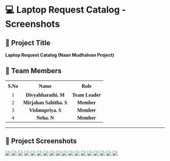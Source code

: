 # 💻 Laptop Request Catalog - Screenshots

## 📌 Project Title
**Laptop Request Catalog (Naan Mudhalvan Project)**

## 👥 Team Members

<table style="border-collapse:collapse; text-align:center; font-family:'Times New Roman', serif;">
  <tr>
    <th style="padding:8px;">S.No</th>
    <th style="padding:8px;">Name</th>
    <th style="padding:8px;">Role</th>
  </tr>
  <tr>
    <td>1</td>
    <td><b>Divyabharathi. M</b></td>
    <td><b>Team Leader</b></td>
  </tr>
  <tr>
    <td>2</td>
    <td><b>Mirjahan Sahitha. S</b></td>
    <td><b>Member</b></td>
  </tr>
  <tr>
    <td>3</td>
    <td><b>Vishnupriya. S</b></td>
    <td><b>Member</b></td>
  </tr>
  <tr>
    <td>4</td>
    <td><b>Neha. N</b></td>
    <td><b>Member</b></td>
  </tr>
</table>

---

## 📸 Project Screenshots  

<img src="./Screenshot_2025-09-05-14-46-34-889_com.android.chrome-edit.jpg">  
<img src="./Screenshot_2025-09-05-14-46-49-702_com.android.chrome-edit.jpg">  
<img src="./Screenshot_2025-09-05-14-47-08-313_com.android.chrome-edit.jpg">  
<img src="./IMG_20250905_151615.jpg">  
<img src="./IMG_20250905_151643.jpg">  
<img src="./IMG_20250905_151701.jpg">  
<img src="./IMG_20250905_151721.jpg">  
<img src="./IMG_20250905_151735.jpg">  
<img src="./IMG_20250905_151749.jpg">  
<img src="./IMG_20250905_151805.jpg">  
<img src="./IMG_20250905_151818.jpg">  
<img src="./IMG_20250905_151831.jpg">  
<img src="./IMG_20250905_151905.jpg">  
<img src="./IMG_20250905_152003.jpg">  
<img src="./IMG_20250905_152028.jpg">  
<img src="./IMG_20250905_152043.jpg">  
<img src="./IMG_20250905_152055.jpg">  
<img src="./Screenshot_2025-09-05-14-47-45-116_com.android.chrome-edit.jpg">
